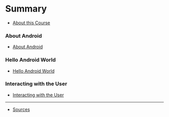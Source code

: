 # Summary

* [About this Course](README.md)

### About Android
* [About Android](about_android/readme.md)
<!-- * [Summary](about_android/summary.md) -->
<!-- * [Quiz](about_android/quiz.md) -->
<!-- * [Exercises](about_android/exercises.md) -->

### Hello Android World
* [Hello Android World](hello_android_world/readme.md)
<!-- * [Summary](hello_android_world/summary.md) -->
<!-- * [Quiz](hello_android_world/quiz.md) -->
<!-- * [Exercises](hello_android_world/exercises.md) -->

### Interacting with the User
* [Interacting with the User](interacting_with_user/readme.md)
<!-- * [Summary](hello_android_world/summary.md) -->
<!-- * [Quiz](hello_android_world/quiz.md) -->
<!-- * [Exercises](hello_android_world/exercises.md) -->

<!-- ### Debugging -->
<!-- * [Debugging](debugging/readme.md) -->
<!-- * [Summary](debugging/summary.md) -->
<!-- * [Quiz](debugging/quiz.md) -->
<!-- * [Exercises](debugging/exercises.md) -->

<!-- ### The Build Process -->
<!-- * [The Build Process](the_build_process/readme.md) -->
<!-- * [Summary](debugging/summary.md) -->
<!-- * [Quiz](debugging/quiz.md) -->
<!-- * [Exercises](debugging/exercises.md) -->

----

* [Sources](sources.md)
